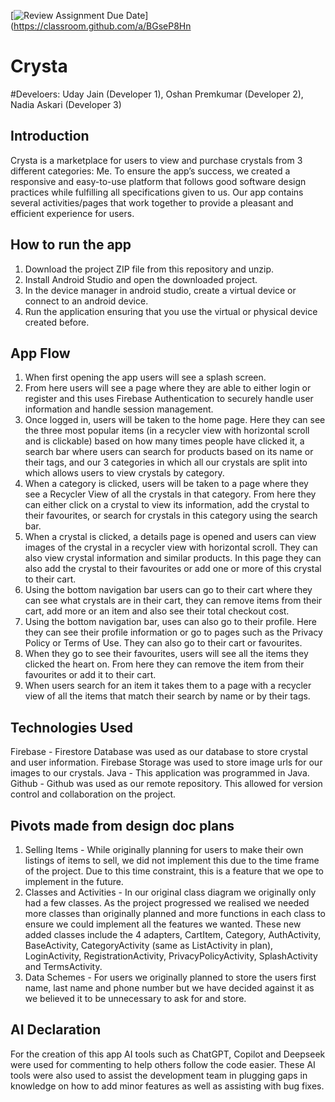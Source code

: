 [![Review Assignment Due Date](https://classroom.github.com/assets/deadline-readme-button-22041afd0340ce965d47ae6ef1cefeee28c7c493a6346c4f15d667ab976d596c.svg)](https://classroom.github.com/a/BGseP8Hn

# Crysta

#Develoers:
Uday Jain (Developer 1), Oshan Premkumar (Developer 2), Nadia Askari (Developer 3)

## Introduction

Crysta is a marketplace for users to view and purchase crystals from 3 different categories: Me.
To ensure the app’s success, we created a responsive and easy-to-use platform that follows good software design practices while fulfilling all specifications given to us.
Our app contains several activities/pages that work together to provide a pleasant and efficient experience for users.

## How to run the app
1. Download the project ZIP file from this repository and unzip.
2. Install Android Studio and open the downloaded project.
3. In the device manager in android studio, create a virtual device or connect to an android device.
4. Run the application ensuring that you use the virtual or physical device created before.

## App Flow
1. When first opening the app users will see a splash screen.
2. From here users will see a page where they are able to either login or register and this uses Firebase Authentication to securely handle user information and handle session management.
3. Once logged in, users will be taken to the home page. Here they can see the three most popular items (in a recycler view with horizontal scroll and is clickable) based on how many times people have clicked it, a search bar where users can search for products based on its name or their tags, and our 3 categories in which all our crystals are split into which allows users to view crystals by category.
4. When a category is clicked, users will be taken to a page where they see a Recycler View of all the crystals in that category. From here they can either click on a crystal to view its information, add the crystal to their favourites, or search for crystals in this category using the search bar.
5. When a crystal is clicked, a details page is opened and users can view images of the crystal in a recycler view with horizontal scroll. They can also view crystal information and similar products. In this page they can also add the crystal to their favourites or add one or more of this crystal to their cart.
6. Using the bottom navigation bar users can go to their cart where they can see what crystals are in their cart, they can remove items from their cart, add more or an item and also see their total checkout cost.
7. Using the bottom navigation bar, uses can also go to their profile. Here they can see their profile information or go to pages such as the Privacy Policy or Terms of Use. They can also go to their cart or favourites.
8. When they go to see their favourites, users will see all the items they clicked the heart on. From here they can remove the item from their favourites or add it to their cart.
9. When users search for an item it takes them to a page with a recycler view of all the items that match their search by name or by their tags.

## Technologies Used
Firebase - Firestore Database was used as our database to store crystal and user information. Firebase Storage was used to store image urls for our images to our crystals.
Java - This application was programmed in Java.
Github - Github was used as our remote repository. This allowed for version control and collaboration on the project.

## Pivots made from design doc plans

1. Selling Items - While originally planning for users to make their own listings of items to sell, we did not implement this due to the time frame of the project. Due to this time constraint, this is a feature that we ope to implement in the future.
2. Classes and Activities - In our original class diagram we originally only had a few classes. As the project progressed we realised we needed more classes than originally planned and more functions in each class to ensure we could implement all the features we wanted. These new added classes include the 4 adapters, CartItem, Category, AuthActivity, BaseActivity, CategoryActivity (same as ListActivity in plan), LoginActivity, RegistrationActivity, PrivacyPolicyActivity, SplashActivity and TermsActivity.
3. Data Schemes - For users we originally planned to store the users first name, last name and phone number but we have decided against it as we believed it to be unnecessary to ask for and store.

## AI Declaration

For the creation of this app AI tools such as ChatGPT, Copilot and Deepseek were used for commenting to help others follow the code easier. These AI tools were also used to assist the development team in plugging gaps in knowledge on how to add minor features as well as assisting with bug fixes. 